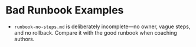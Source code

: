 # Bad Runbook Examples

- `runbook-no-steps.md` is deliberately incomplete—no owner, vague steps, and
  no rollback. Compare it with the good runbook when coaching authors.
